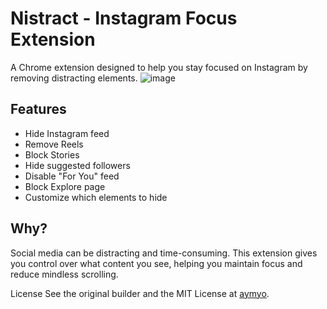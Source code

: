 # Nistract - Instagram Focus Extension

A Chrome extension designed to help you stay focused on Instagram by removing distracting elements.
![image](https://github.com/user-attachments/assets/01072aab-51fc-4500-af2a-37bba7c00088)

## Features

- Hide Instagram feed
- Remove Reels
- Block Stories
- Hide suggested followers
- Disable "For You" feed
- Block Explore page
- Customize which elements to hide

## Why?

Social media can be distracting and time-consuming. This extension gives you control over what content you see, helping you maintain focus and reduce mindless scrolling.


License
See the original builder and the MIT License at [aymyo](https://github.com/aymyo).
